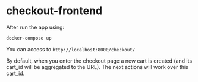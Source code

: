 # checkout-frontend

After run the app using:
```bash
docker-compose up
```
You can access to `http://localhost:8000/checkout/`

By default, when you enter the checkout page a new cart is created (and its cart_id will be aggregated to the URL). The next actions will work over this cart_id.